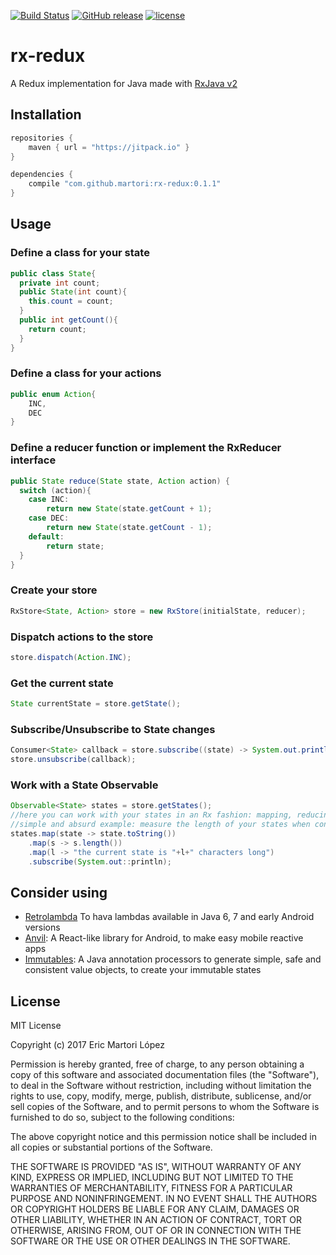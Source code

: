 [![Build Status](https://travis-ci.org/Martori/rx-redux.svg?branch=master)](https://travis-ci.org/Martori/rx-redux) [![GitHub release](https://img.shields.io/github/release/martori/rx-redux.svg)](https://github.com/Martori/rx-redux/releases/latest) [![license](https://img.shields.io/github/license/martori/rx-redux.svg)](https://github.com/Martori/rx-redux/blob/master/LICENSE)
# rx-redux
A Redux implementation for Java made with [RxJava v2](https://github.com/ReactiveX/RxJava)

## Installation 
```gradle
repositories {
	maven { url = "https://jitpack.io" }
}

dependencies {
	compile "com.github.martori:rx-redux:0.1.1"
}
```

## Usage
### Define a class for your state
```java
public class State{
  private int count;
  public State(int count){
  	this.count = count;
  }
  public int getCount(){
  	return count;
  }
}
```
### Define a class for your actions
```java
public enum Action{
    INC,
    DEC
}
```
### Define a reducer function or implement the RxReducer interface
```java
public State reduce(State state, Action action) {
  switch (action){
    case INC:
    	return new State(state.getCount + 1);
    case DEC:
    	return new State(state.getCount - 1);
    default:
    	return state;
  }
}
```
### Create your store
```java
RxStore<State, Action> store = new RxStore(initialState, reducer);
```
### Dispatch actions to the store
```java
store.dispatch(Action.INC);
```
### Get the current state
```java
State currentState = store.getState();
```
### Subscribe/Unsubscribe to State changes
```java
Consumer<State> callback = store.subscribe((state) -> System.out.println(state));
store.unsubscribe(callback);
```
### Work with a State Observable
```java
Observable<State> states = store.getStates();
//here you can work with your states in an Rx fashion: mapping, reducing, debouncing, etc.
//simple and absurd example: measure the length of your states when converted to strings
states.map(state -> state.toString())
	.map(s -> s.length())
    .map(l -> "the current state is "+l+" characters long")
    .subscribe(System.out::println);
```

## Consider using
 * [Retrolambda](https://github.com/evant/gradle-retrolambda) To hava lambdas available in Java 6, 7 and early Android versions
 * [Anvil](https://github.com/zserge/anvil): A React-like library for Android, to make easy mobile reactive apps
 * [Immutables](https://immutables.github.io/): A Java annotation processors to generate simple, safe and consistent value objects, to create your immutable states

## License
MIT License

Copyright (c) 2017 Eric Martori López

Permission is hereby granted, free of charge, to any person obtaining a copy
of this software and associated documentation files (the "Software"), to deal
in the Software without restriction, including without limitation the rights
to use, copy, modify, merge, publish, distribute, sublicense, and/or sell
copies of the Software, and to permit persons to whom the Software is
furnished to do so, subject to the following conditions:

The above copyright notice and this permission notice shall be included in all
copies or substantial portions of the Software.

THE SOFTWARE IS PROVIDED "AS IS", WITHOUT WARRANTY OF ANY KIND, EXPRESS OR
IMPLIED, INCLUDING BUT NOT LIMITED TO THE WARRANTIES OF MERCHANTABILITY,
FITNESS FOR A PARTICULAR PURPOSE AND NONINFRINGEMENT. IN NO EVENT SHALL THE
AUTHORS OR COPYRIGHT HOLDERS BE LIABLE FOR ANY CLAIM, DAMAGES OR OTHER
LIABILITY, WHETHER IN AN ACTION OF CONTRACT, TORT OR OTHERWISE, ARISING FROM,
OUT OF OR IN CONNECTION WITH THE SOFTWARE OR THE USE OR OTHER DEALINGS IN THE
SOFTWARE.
